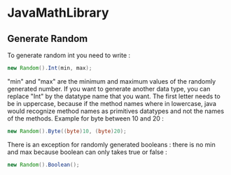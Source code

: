# JavaMathLibrary #

## Generate Random ##
To generate random int you need to write :
```java
new Random().Int(min, max);
```
"min" and "max" are the minimum and maximum values of the randomly generated number. If you want to generate another data type, you can replace "Int" by the datatype name that you want. The first letter needs to be in uppercase, because if the method names where in lowercase, java would recognize method names as primitives datatypes and not the names of the methods. Example for byte between 10 and 20 :
```java
new Random().Byte((byte)10, (byte)20);
``` 
There is an exception for randomly generated booleans : there is no min and max because boolean can only takes true or false : 
```java
new Random().Boolean();
```